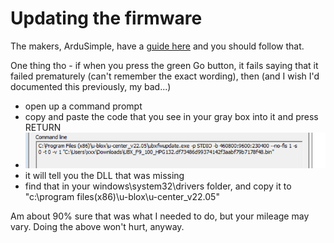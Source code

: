 # Updating the firmware


The makers, ArduSimple, have a [guide here](https://www.ardusimple.com/zed-f9p-firmware-update-with-simplertk2b/) and you should follow that.

One thing tho - if when you press the green Go button, it fails saying that it failed prematurely (can't remember the exact wording), then (and I wish I'd documented this previously, my bad...)

- open up a command prompt
- copy and paste the code that you see in your gray box into it and press RETURN
- ![Code](ubxfirmware.png)
- it will tell you the DLL that was missing
- find that in your windows\system32\drivers folder, and copy it to "c:\program files(x86)\u-blox\u-center_v22.05"


Am about 90% sure that was what I needed to do, but your mileage may vary. Doing the above won't hurt, anyway.